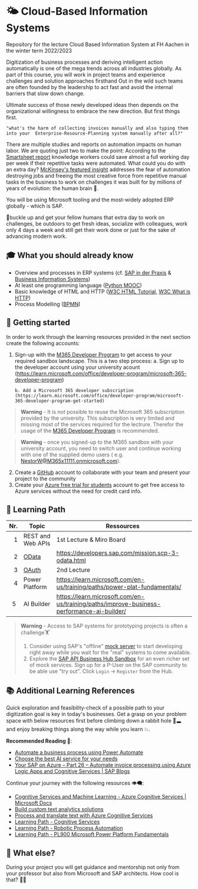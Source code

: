 # 🌤️ Cloud-Based Information Systems

Repository for the lecture Cloud Based Information System at FH Aachen in the winter
term 2022/2023

Digitization of business processes and deriving intelligent action automatically is
one of the mega trends across all industries globally. As part of this course,
you will work in project teams and experience challenges and solution approaches firsthand
Out in the wild such teams are often
founded by the leadership to act fast and avoid the internal barriers that slow down change.

Ultimate success of those newly developed ideas then depends on the
organizational willingness to embrace the new direction. But first things first.

`"what's the harm of collecting invoices manually and also typing them into your 
Enterprise-Resource-Planning system manually after all?"`

There are multiple studies and reports on automation impacts on human labor.
We are quoting just two to make the point: According to the
[Smartsheet report](https://www.smartsheet.com/content-center/product-news/automation/workers-waste-quarter-work-week-manual-repetitive-tasks)
knowledge workers could save almost a full working day per week if their
repetitive tasks were automated. What could you do with an extra day?
[McKinsey's featured insight](https://www.mckinsey.com/featured-insights/artificial-intelligence/five-fifty-fear-fear-not)
addresses the fear of automation destroying jobs and freeing the most creative
force from repetitive manual tasks in the business to work on challenges it
was built for by millions of years of evolution: the human brain 🧠.

You will be using Microsoft tooling and the most-widely adopted ERP globally - which is SAP.

💺buckle up and get your fellow humans that extra day to work on challenges, be
outdoors to get fresh ideas, socialize with colleagues, work only 4 days a
week and still get their work done or just for the sake of advancing modern work.

## 🎓 What you should already know

- Overview and processes in ERP systems (cf. [SAP in der Praxis](https://drumm.sh/sap) & [Business Information Systems](https://drumm.sh/bis))
- At least one programming language ([Python MOOC](https://open.sap.com/courses/python1))
- Basic knowledge of HTML and HTTP ([W3C HTML Tutorial](https://www.w3schools.com/html/default.asp),
  [W3C What is HTTP](https://www.w3schools.com/whatis/whatis_http.asp))
- Process Modelling ([BPMN](https://drumm.sh/is))

## 🚀 Getting started

In order to work through the learning resources provided in the next section create the following accounts:

1.  Sign-up with the [M365 Developer Program](https://developer.microsoft.com/microsoft-365/dev-program) to get
    access to your required sandbox landscape. This is a two step process:
    a. Sign up to the developer account using your university acount (https://learn.microsoft.com/office/developer-program/microsoft-365-developer-program)

        b. Add a Microsoft 365 developer subscription (https://learn.microsoft.com/office/developer-program/microsoft-365-developer-program-get-started)

> **Warning** - It is _not_ possible to reuse the Microsoft 365 subscription provided by the university.
> This subscription is very limited and missing most of the services required for the lectrure. Therefor the usage of the
> [M365 Developer Program](https://developer.microsoft.com/microsoft-365/dev-program) is recommended.

> **Warning** - once you signed-up to the M365 sandbox with your university account,
> you need to switch user and continue working with one of the supplied demo users (
> e.g. NestorW@M365x11111.onmicrosoft.com).

2. Create a [GitHub](https://github.com/) account to collaborate with your team and
   present your project to the community
3. Create your [Azure free trial for students](https://azure.microsoft.com/free/students/)
   account to get free access to Azure services without the need for credit card info.

## 🧭 Learning Path

| Nr. | Topic                      | Ressources                                                                                |
| --: | -------------------------- | ----------------------------------------------------------------------------------------- |
|   1 | REST and Web APIs          | 1st Lecture & Miro Board                                                                  |
|   2 | [OData](lectures/odata.md) | https://developers.sap.com/mission.scp-3-odata.html                                       |
|   3 | [OAuth](lectures/oauth.md) | 2nd Lecture                                                                               |
|   4 | Power Platform             | https://learn.microsoft.com/en-us/training/paths/power-plat-fundamentals/                 |
|  5  | AI Builder                 | https://learn.microsoft.com/en-us/training/paths/improve-business-performance-ai-builder/ |

> **Warning** - Access to SAP systems for prototyping projects is often a challenge🏋
>
> 1. Consider using SAP's "offline" [mock server](https://sap.github.io/cloud-s4-sdk-book/pages/mock-odata.html)
>    to start developing right away while you wait for the "real" systems to come available.
> 2. Explore the [SAP API Business Hub Sandbox](https://api.sap.com/api/API_BUSINESS_PARTNER/overview)
>    for an even richer set of mock services. Sign up for a P-User on the SAP community
>    to be able use "try out". Click `Login` -> `Register` from the Hub.

## 📚 Additional Learning References

Quick exploration and feasibility-check of a possible path to your digitization goal
is key in today's businesses. Get a grasp on your problem space with below resources
first before climbing down a rabbit hole 🐇🕳️ and enjoy breaking things along the way
while you learn 💥.

**Recommended Reading 📖**:

- [Automate a business process using Power Automate](https://docs.microsoft.com/learn/paths/automate-process-power-automate/)
- [Choose the best AI service for your needs](https://docs.microsoft.com/learn/modules/ai-machine-learning-fundamentals/)
- [Your SAP on Azure – Part 26 – Automate invoice processing using Azure Logic Apps and Cognitive Services | SAP Blogs](https://blogs.sap.com/2021/02/03/your-sap-on-azure-part-26-automate-invoice-processing-using-azure-logic-apps-and-cognitive-services/)

Continue your journey with the following resources 👁️‍🗨️:

- [Cognitive Services and Machine Learning - Azure Cognitive Services | Microsoft Docs](https://docs.microsoft.com/azure/cognitive-services/cognitive-services-and-machine-learning)
- [Build custom text analytics solutions](https://docs.microsoft.com/learn/paths/build-custom-text-analytics/)
- [Process and translate text with Azure Cognitive Services](https://docs.microsoft.com/learn/paths/process-translate-text-azure-cognitive-services/)
- [Learning Path - Cognitive Services](https://docs.microsoft.com/learn/browse/?terms=Cognitive%20Service)
- [Learning Path - Robotic Process Automation](https://docs.microsoft.com/learn/browse/?terms=RPA)
- [Learning Path - PL900 Microsoft Power Platform Fundamentals](https://docs.microsoft.com/learn/paths/power-plat-fundamentals/)

## 🤔 What else?

During your project you will get guidance and mentorship not only from your
professor but also from Microsoft and SAP architects. How cool is that? 🤯😵
